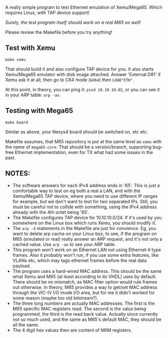 A really simple program to test Ethernet emulation of Xemu/Mega65. Which
requires Linux, with TAP device support!

*Surely, the test program itself should work on a real M65 as well!*

Please review the Makefile before you try anything!

## Test with Xemu

    make xemu

That should build it and also configure TAP device for you. It also starts
Xemu/Mega65 emulator with disk image attached. Answer 'External D81' if Xemu
ask it at all, then go to C64 mode (`GO64`) then `LOAD"ETH"`.

At this point, in theory, you can ping it: `pind 10.10.10.65`, or you
can see it in your ARP table: `arp -an`.

## Testing with Mega65

    make board

Similar as above, your Nexys4 board should be switched on, etc etc.

Makefile assumes, that M65 repository is put at the same level as `xemu`
with the name of `mega65-core`. That should be a version/branch,
supporting bug-free Ethernet implementation, even for TX what had some
issues in the past.

## NOTES:

* The software answers for each IPv4 address ends in '65'.
  This is just a comfortable way to test on eg both a real a LAN, and
  with the Xemu/Mega65 TAP device, where you need to use different IP
  ranges for example, but we don't want to test for two separated IPs.
  Still, you must be careful not to collide with something, using the
  IPv4 address already with the 4th octet being '65'.
* The Makefile configures TAP device for 10.10.10.0/24. If it's used
  by you somewhere on the Linux box which runs Xemu, you should modify
  it.
* The `arp -d` statements in the Makefile are just for convience. Eg,
  you want to delete arp cache on your Linux box, to see, if the
  program on M65 (emulated or real) really answer an ARP request, and
  it's not only a cached value. Use `arp -an` to see your ARP table.
* This program won't work on an Ethernet LAN not using Ethernet-II
  type frames. Also it probably won't run, if you use some extra
  features, like VLANs etc, which may tags ethernet frames before
  the real data payload.
* The program uses a hard-wired MAC address. This should be the same
  what Xemu and M65 (at least according to its VHDL) uses by default.
  There should be no mismatch, as MAC filter option would rule frames
  out otherwise. In theory, M65 provides a way to get/set MAC address
  through the VIC-IV I/O mode I/O area, but for me it didn't worked
  for some reason (maybe too old bitstream?).
* The three long numbers are actually MAC addresses. The first is the
  M65 specific MAC registers read. The second is the valus being
  programmed, the third is the read back value. Actually since
  currently not so much used, and the same as M65's default MAC,
  they should be all the same.
* The 4 digit hex values then are content of MIIM registers.


